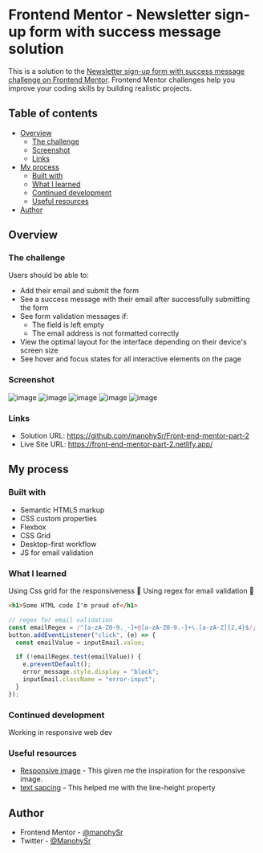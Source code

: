 # Frontend Mentor - Newsletter sign-up form with success message solution

This is a solution to the [Newsletter sign-up form with success message challenge on Frontend Mentor](https://www.frontendmentor.io/challenges/newsletter-signup-form-with-success-message-3FC1AZbNrv). Frontend Mentor challenges help you improve your coding skills by building realistic projects.

## Table of contents

- [Overview](#overview)
  - [The challenge](#the-challenge)
  - [Screenshot](#screenshot)
  - [Links](#links)
- [My process](#my-process)
  - [Built with](#built-with)
  - [What I learned](#what-i-learned)
  - [Continued development](#continued-development)
  - [Useful resources](#useful-resources)
- [Author](#author)

## Overview

### The challenge

Users should be able to:

- Add their email and submit the form
- See a success message with their email after successfully submitting the form
- See form validation messages if:
  - The field is left empty
  - The email address is not formatted correctly
- View the optimal layout for the interface depending on their device's screen size
- See hover and focus states for all interactive elements on the page

### Screenshot

![image](https://github.com/manohySr/Front-end-mentor-part-2/assets/86122918/7b785f92-2472-4a18-b122-585145026507)
![image](https://github.com/manohySr/Front-end-mentor-part-2/assets/86122918/27886235-2ea6-43b8-b546-909ce01f9b1c)
![image](https://github.com/manohySr/Front-end-mentor-part-2/assets/86122918/a74e24a5-109a-471a-a6e1-fd105ebaa088)
![image](https://github.com/manohySr/Front-end-mentor-part-2/assets/86122918/a85b5e95-80e2-426b-a1ff-a19751c4c8ea)
![image](https://github.com/manohySr/Front-end-mentor-part-2/assets/86122918/3497c13a-f5e6-40bc-9148-d0dd7532a8ab)

### Links

- Solution URL: https://github.com/manohySr/Front-end-mentor-part-2
- Live Site URL: https://front-end-mentor-part-2.netlify.app/

## My process

### Built with

- Semantic HTML5 markup
- CSS custom properties
- Flexbox
- CSS Grid
- Desktop-first workflow
- JS for email validation

### What I learned

Using Css grid for the responsiveness 🎉
Using regex for email validation 🎉

```html
<h1>Some HTML code I'm proud of</h1>
```

```js
// regex for email validation
const emailRegex = /^[a-zA-Z0-9._-]+@[a-zA-Z0-9.-]+\.[a-zA-Z]{2,4}$/;
button.addEventListener("click", (e) => {
  const emailValue = inputEmail.value;

  if (!emailRegex.test(emailValue)) {
    e.preventDefault();
    error_message.style.display = "block";
    inputEmail.className = "error-input";
  }
});
```

### Continued development

Working in responsive web dev

### Useful resources

- [Responsive image](https://developer.mozilla.org/en-US/docs/Learn/HTML/Multimedia_and_embedding/Responsive_images) - This given me the inspiration for the responsive image.
- [text sapcing](https://www.w3schools.com/css/css_text_spacing.asp) - This helped me with the line-height property

## Author

- Frontend Mentor - [@manohySr](https://www.frontendmentor.io/profile/manohySr)
- Twitter - [@ManohySr](https://www.twitter.com/ManohySr)
